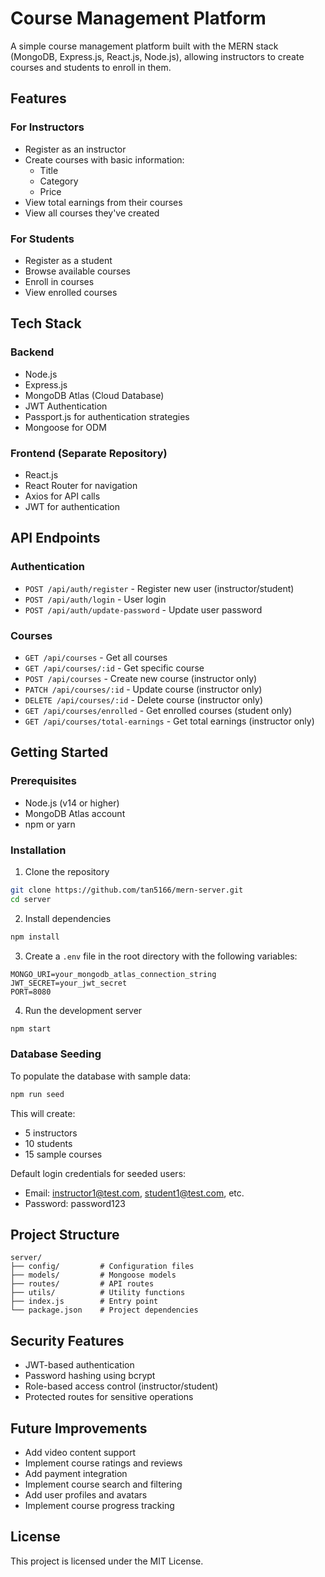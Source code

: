 # Course Management Platform

A simple course management platform built with the MERN stack (MongoDB, Express.js, React.js, Node.js), allowing instructors to create courses and students to enroll in them.

## Features

### For Instructors

- Register as an instructor
- Create courses with basic information:
  - Title
  - Category
  - Price
- View total earnings from their courses
- View all courses they've created

### For Students

- Register as a student
- Browse available courses
- Enroll in courses
- View enrolled courses

## Tech Stack

### Backend

- Node.js
- Express.js
- MongoDB Atlas (Cloud Database)
- JWT Authentication
- Passport.js for authentication strategies
- Mongoose for ODM

### Frontend (Separate Repository)

- React.js
- React Router for navigation
- Axios for API calls
- JWT for authentication

## API Endpoints

### Authentication

- `POST /api/auth/register` - Register new user (instructor/student)
- `POST /api/auth/login` - User login
- `POST /api/auth/update-password` - Update user password

### Courses

- `GET /api/courses` - Get all courses
- `GET /api/courses/:id` - Get specific course
- `POST /api/courses` - Create new course (instructor only)
- `PATCH /api/courses/:id` - Update course (instructor only)
- `DELETE /api/courses/:id` - Delete course (instructor only)
- `GET /api/courses/enrolled` - Get enrolled courses (student only)
- `GET /api/courses/total-earnings` - Get total earnings (instructor only)

## Getting Started

### Prerequisites

- Node.js (v14 or higher)
- MongoDB Atlas account
- npm or yarn

### Installation

1. Clone the repository

```bash
git clone https://github.com/tan5166/mern-server.git
cd server
```

2. Install dependencies

```bash
npm install
```

3. Create a `.env` file in the root directory with the following variables:

```
MONGO_URI=your_mongodb_atlas_connection_string
JWT_SECRET=your_jwt_secret
PORT=8080
```

4. Run the development server

```bash
npm start
```

### Database Seeding

To populate the database with sample data:

```bash
npm run seed
```

This will create:

- 5 instructors
- 10 students
- 15 sample courses

Default login credentials for seeded users:

- Email: instructor1@test.com, student1@test.com, etc.
- Password: password123

## Project Structure

```
server/
├── config/         # Configuration files
├── models/         # Mongoose models
├── routes/         # API routes
├── utils/          # Utility functions
├── index.js        # Entry point
└── package.json    # Project dependencies
```

## Security Features

- JWT-based authentication
- Password hashing using bcrypt
- Role-based access control (instructor/student)
- Protected routes for sensitive operations

## Future Improvements

- Add video content support
- Implement course ratings and reviews
- Add payment integration
- Implement course search and filtering
- Add user profiles and avatars
- Implement course progress tracking

## License

This project is licensed under the MIT License.
